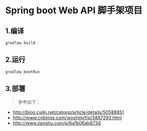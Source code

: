 # Spring boot Web API 脚手架项目

## 1.编译
```
gradlew build
```

## 2.运行
```
gradlew bootRun
```

## 3.部署
> 参考如下：
* http://blog.csdn.net/catoop/article/details/50588851
* http://www.cnblogs.com/woshimrf/p/5887293.html
* http://www.jianshu.com/p/6a1b06ab8734